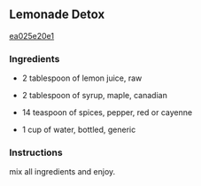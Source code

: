 ## Lemonade Detox

[ea025e20e1](http://www.food.com/recipe/lemonade-detox-330486)

### Ingredients

 - 2 tablespoon of lemon juice, raw

 - 2 tablespoon of syrup, maple, canadian

 - 14 teaspoon of spices, pepper, red or cayenne

 - 1 cup of water, bottled, generic

### Instructions

mix all ingredients and enjoy.